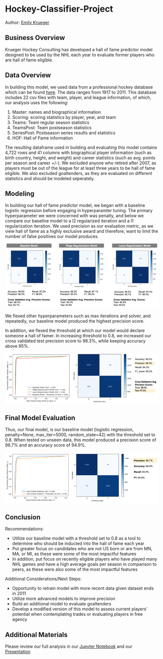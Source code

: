 # Hockey-Classifier-Project
Author: [Emily Krueger](https://github.com/ekrueger1217)

## Business Overview
Krueger Hockey Consulting has developed a hall of fame predictor model designed to be used by the NHL each year to evaluate former players who are hall of fame eligible.

## Data Overview
In building this model, we used data from a professional hockey database which can be found [here](https://www.kaggle.com/datasets/open-source-sports/professional-hockey-database/). The data ranges from 1917 to 2011. This database includes 22 csv files with team, player, and league information, of which, our analysis uses the following:

1. Master: names and biographical information
2. Scoring: scoring statistics by player, year, and team
3. Teams: Team regular season statistics
4. TeamsPost: Team postseason statistics
5. SeriesPost: Postseason series results and statistics
6. HOF: Hall of Fame information

The resulting dataframe used in building and evaluating this model contains 4,722 rows and 41 columns with biographical player information (such as birth country, height, and weight) and career statistics (such as avg. points per season and career +/-). We excluded anyone who retired after 2007, as players must be out of the league for at least three years to be hall of fame eligible. We also excluded goaltenders, as they are evaluated on different statistics and should be modeled seperately.

## Modeling
In building our hall of fame predictor model, we began with a baseline logistic regression before engaging in hyperparamter tuning. The primary hyperparameter we were concerned with was penalty, and below we compare our baseline model to a l2 regularized iteration and a l1 regularization iteration. We used precision as our evaluation metric, as we view hall of fame as a highly exclusive award and therefore, want to limit the number of false positives our model produces.

![graph1](./images/model_comparison.png)

We flexed other hyperparameters such as max iterations and solver, and repeatedly, our baseline model produced the highest precision score.

In addition, we flexed the threshold at which our model would declare someone a hall of famer. In increasing threshold to 0.8, we increased our cross validated test precision score to 98.3%, while keeping accuracy above 95%.

![graph2](./images/threshold_compare.png)

## Final Model Evaluation
Thus, our final model, is our baseline model (logistic regression, penalty=None, max_iter=5000, random_state=42) with the threshold set to 0.8. When tested on unseen data, this model produced a precision score of 96.7% and an accuracy score of 94.9%. 

![graph3](./images/final_model_eval.png)


## Conclusion
Recommendations:
- Utilize our baseline model with a threshold set to 0.8 as a tool to determine who should be inducted into the hall of fame each year
- Put greater focus on candidates who are not US born or are from MN, MA, or MI, as these were some of the most impactful features
- In addition, put focus on recently eligible players who have played many NHL games and have a high average goals per season in comparison to peers, as these were also some of the most impactful features

Additional Considerations/Next Steps:
- Opportunity to retrain model with more recent data given dataset ends in 2011
- Utilize more advanced models to improve precision
- Build an additional model to evaluate goaltenders
- Develop a modified version of this model to assess current players’ potential when contemplating trades or evaluating players in free agency

## Additional Materials
Please review our full analysis in our [Jupyter Notebook](./Hockey-Classifier-Project) and our [Presentation](./Hockey-Classifier-Presentation) 



